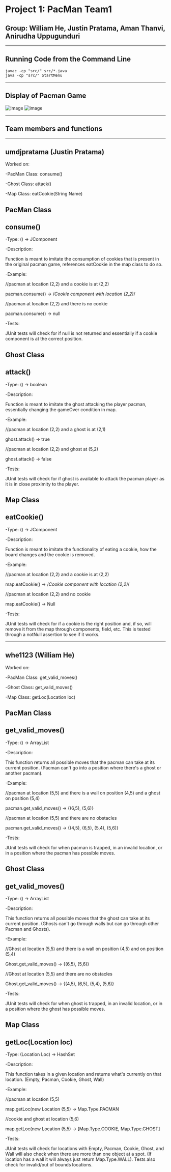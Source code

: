 # Project 1: PacMan Team1
## Group: William He, Justin Pratama, Aman Thanvi, Anirudha Uppugunduri

-------------------------------
Running Code from the Command Line
-------------------------------
```
javac -cp "src/" src/*.java
java -cp "src/" StartMenu
```

-------------------------------
Display of Pacman Game
-------------------------------
![image](https://user-images.githubusercontent.com/121910361/211635265-32ed6821-6182-4828-8650-dcbd48ab7165.png)
![image](https://user-images.githubusercontent.com/121910361/211635379-9774b4e2-4085-436e-8013-3fe7d0f0e57f.png)


-------------------------------
Team members and functions
-------------------------------
-------------------------------
umdjpratama (Justin Pratama)
-------------------------------
  Worked on:
  
  -PacMan Class: consume()
  
  -Ghost Class: attack()
  
  -Map Class: eatCookie(String Name)
  
 PacMan Class
-------------------------------
consume() 
-------------------------------
  -Type: () -> JComponent
  
  -Description: 
  
  Function is meant to imitate the consumption of cookies
  that is present in the original pacman game, references eatCookie in the map
  class to do so.

  -Example: 
  
  //pacman at location (2,2) and a cookie is at (2,2)
  
  pacman.consume() -> /*Cookie component with location (2,2)*/

  //pacman at location (2,2) and there is no cookie
  
  pacman.consume() -> null
  
  -Tests:
  
  JUnit tests will check for if null is not returned and essentially if a
  cookie component is at the correct position.
  
Ghost Class
-------------------------------
attack() 
-------------------------------
  -Type: () -> boolean
  
  -Description: 
  
  Function is meant to imitate the ghost attacking the player
  pacman, essentially changing the gameOver condition in map.

  -Example: 
  
  //pacman at location (2,2) and a ghost is at (2,1)
  
  ghost.attack() -> true

  //pacman at location (2,2) and ghost at (5,2)
  
  ghost.attack() -> false
  
  -Tests:
  
  JUnit tests will check for if ghost is available to attack
  the pacman player as it is in close proximity to the player.
  
Map Class
-------------------------------
eatCookie() 
-------------------------------
  -Type: () -> JComponent
  
  -Description: 
  
  Function is meant to imitate the functionality of eating a cookie,
  how the board changes and the cookie is removed.

  -Example: 
  
  //pacman at location (2,2) and a cookie is at (2,2)
  
  map.eatCookie() -> /*Cookie component with location (2,2)*/

  //pacman at location (2,2) and no cookie
  
  map.eatCookie() -> Null
  
  -Tests:
  
  JUnit tests will check for if a cookie is the right position and, if so, 
  will remove it from the map through components, field, etc. This is tested
  through a notNull assertion to see if it works.
  
-------------------------------
whe1123 (William He)
-------------------------------
  Worked on:
  
  -PacMan Class: get_valid_moves()
  
  -Ghost Class: get_valid_moves()
  
  -Map Class: getLoc(Location loc)
  
PacMan Class
-------------------------------
get_valid_moves() 
-------------------------------
  -Type: () -> ArrayList<Location>
  
  -Description: 
  
  This function returns all possible moves that 
  the pacman can take at its current position.
  (Pacman can't go into a position where there's a ghost
   or another pacman).

  -Example: 
  
  //pacman at location (5,5) and there is a wall on position (4,5) and a ghost
  on position (5,4)
  
  pacman.get_valid_moves() -> {(6,5), (5,6)}

  //pacman at location (5,5) and there are no obstacles
  
  pacman.get_valid_moves() -> {(4,5), (6,5), (5,4), (5,6)}
  
  -Tests:
  
  JUnit tests will check for when pacman is trapped, in an invalid location,
  or in a position where the pacman has possible moves.

Ghost Class
------------------------------- 
get_valid_moves()
-------------------------------
  -Type: () -> ArrayList<Location>
  
  -Description: 
  
  This function returns all possible moves that 
  the ghost can take at its current position.
  (Ghosts can't go through walls but can go through
   other Pacman and Ghosts).

  -Example: 
  
  //Ghost at location (5,5) and there is a wall on position (4,5) and on position (5,4)
  
  Ghost.get_valid_moves() -> {(6,5), (5,6)}

  //Ghost at location (5,5) and there are no obstacles
  
  Ghost.get_valid_moves() -> {(4,5), (6,5), (5,4), (5,6)}
  
  -Tests:
  
  JUnit tests will check for when ghost is trapped, in an invalid location,
  or in a position where the ghost has possible moves.

  
Map Class
-------------------------------  
getLoc(Location loc)
-------------------------------
  -Type: (Location Loc) -> HashSet<Type>
  
  -Description: 
  
  This function takes in a given location
   and returns what's currently on that location. 
  (Empty, Pacman, Cookie, Ghost, Wall)

  -Example: 
  
  //pacman at location (5,5)
  
  map.getLoc(new Location (5,5) -> Map.Type.PACMAN

  //cookie and ghost at location (5,6)
  
  map.getLoc(new Location (5,5) -> [Map.Type.COOKIE, Map.Type.GHOST]

  -Tests:
  
  JUnit tests will check for locations with 
  Empty, Pacman, Cookie, Ghost, and Wall
  will also check when there are more than one object
  at a spot. (If location has a wall it will always just return
  Map.Type.WALL). Tests also check for invalid/out of bounds locations.

